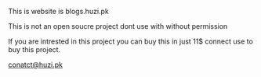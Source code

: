 This is website is blogs.huzi.pk

This is not an open soucre project dont use with without permission

If you are intrested in this project you can buy this in just 11$ connect use to buy this project.

conatct@huzi.pk